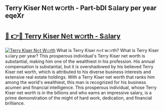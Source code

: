## Terry Kiser N𝚎t w𝚘rth - Part-bDl S𝚊lary per year eqeXr

# <h2><a href="http://gc3d5jl.nevu.top/?p=Terry+Kiser">🔗 👉🔴 Terry Kiser N𝚎t w𝚘rth - S𝚊lary</a></h2>

[![Terry Kiser N𝚎t W𝚘rth](https://i.imgur.com/Oavwk0R.jpeg)](http://gc3d5jl.nevu.top/?p=Terry+Kiser)
What is Terry Kiser n𝚎t w𝚘rth? What is Terry Kiser s𝚊lary per year?
This prosperous individual's Terry Kiser net worth is substantial, making him one of the wealthiest in his profession. His annual compensation is substantial, but it is overshadowed by his believed Terry Kiser net worth, which is attributed to his diverse business interests and extensive real estate holdings. With a Terry Kiser net worth that ranks him among the world's wealthiest, this man is recognized for his business acumen and financial intelligence. This prosperous individual, whose Terry Kiser net worth is in the billions and who earns an impressive salary, is a prime demonstration of the might of hard work, dedication, and financial brilliance.
